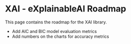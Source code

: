 
# XAI - eXplainableAI Roadmap

This page contains the roadmap for the XAI library.

* Add AIC and BIC model evaluation metrics
* Add numbers on the charts for accuracy metrics


